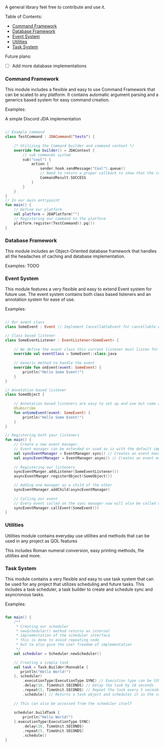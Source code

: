 A general library feel free to contribute and use it.

Table of Contents:
* [Command Framework](#command-framework)
* [Database Framework](#database-framework)
* [Event System](#event-system)
* [Utilities](#utilities)
* [Task System](#task-system)

Future plans:
- [ ] Add more database implementations


### Command Framework <a name="command-framework"></a>

This module includes a flexible and easy to use Command Framework that can
be scaled to any platform. It contains automatic argument parsing
and a generics based system for easy command creation.

Examples:

A simple Discord JDA implementation
```kotlin

// Example command
class TestCommand : JDACommand("tests") {
    
    /* Utilizing the Command builder and command context */
    override fun builder() = JDAContext {
        // sub commands system
        sub("cool") {
            action {
                sender.hook.sendMessage("Cool").queue()
                // Need to return a proper callback to show that the command ran correctly/incorrectly
                CommandResult.SUCCESS
            }
        }
    }    
}
// In our main entrypoint
fun main() {
    // Define our platform
    val platform = JDAPlatform("")
    // Registering our command to the platform
    platform.register(TestCommand().pq())
}
```

### Database Framework <a name="database-framework"></a>

This module includes an Object-Oriented database framework that handles all the headaches of caching and
database implementation. 

Examples: TODO


### Event System <a name="event-system"></a>
This module features a very flexible and easy to extend Event system for future use.
The event system contains both class based listeners and an annotation system for ease of use.

Examples:


```kotlin

// Our event class
class SomeEvent : Event // Implement CancellableEvent for cancellable events

// Class based listener
class SomeEventListener : EventListener<SomeEvent> {
    
    // We define the event class this current listener must listen for
    override val eventClass = SomeEvent::class.java
    
    // Generic method to handle the event
    override fun onEvent(event: SomeEvent) {
        println("Hello Some Event!")
    }
}

// Annotation based listener
class SomeObject {
    
    // Annotation based listeners are easy to set up and use but come at startup performance cost
    @Subscribe
    fun onSomeEvent(event: SomeEvent) {
        println("Hello Some Event!")
    }
}

// Registering both your listeners
fun main() {
    // Create a new event manager.
    // Event manager can be extended or used as is with the default implementations
    val syncEventManager = EventManager.sync() // Creates an event manager that runs all events on the same thread
    val asyncEventManager = EventManager.async() // Creates an event manager that runs all events on a scheduled thread pool
    
    // Registering our listeners
    syncEventManger.addListener(SomeEventListener())
    asyncEventManger.registerObject(SomeObject())

    // Adding one manager as a child of the other
    syncEventManager.addChild(asyncEventManager)
    
    // Calling our event
    // Every event called on the sync manager now will also be called on the async event manager. But not the other way around
    syncEventManager.callEvent(SomeEvent())
}
```


### Utilities <a name="utilities"></a>
Utilities module contains everyday use utilities and methods that can be used in any project as QOL features

This includes Roman numeral conversion, easy printing methods, file utilities and more.


### Task System <a name="task-system"></a>
This module contains a very flexible and easy to use task system that can be used for any project that utilizes scheduling and future tasks.
This includes a task scheduler, a task builder to create and schedule sync and asyncronous tasks.

Examples:

```kotlin

fun main() {
    /**
     * Creating our scheduler
     * newScheduler() method returns an internal
     * implementation of the scheduler interface
     * this is done to avoid repeating code
     * but to also give the user freedom of implementation
     */
    val scheduler = Scheduler.newScheduler() 

    // Creating a simple task
    val task = Task.Builder(Runnable {
       println("Hello World!") 
    }, scheduler)
        .executionType(ExecutionType.SYNC) // Execution type can be SYNC or ASYNC
        .delay(10, TimeUnit.SECONDS) // Delay the task by 10 seconds
        .repeat(5, TimeUnit.SECONDS) // Repeat the task every 5 seconds
        .schedule() // Returns a task object and schedules it in the scheduler
    
    // This can also be accessed from the scheduler itself
    
    scheduler.buildTask {
        println("Hello World!")
    }.executionType(ExecutionType.SYNC)
        .delay(10, TimeUnit.SECONDS)
        .repeat(5, TimeUnit.SECONDS)
        .schedule()
}

```